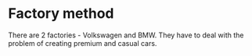 # Factory method

There are 2 factories - Volkswagen and BMW. They have to deal with the problem of creating premium and casual cars.